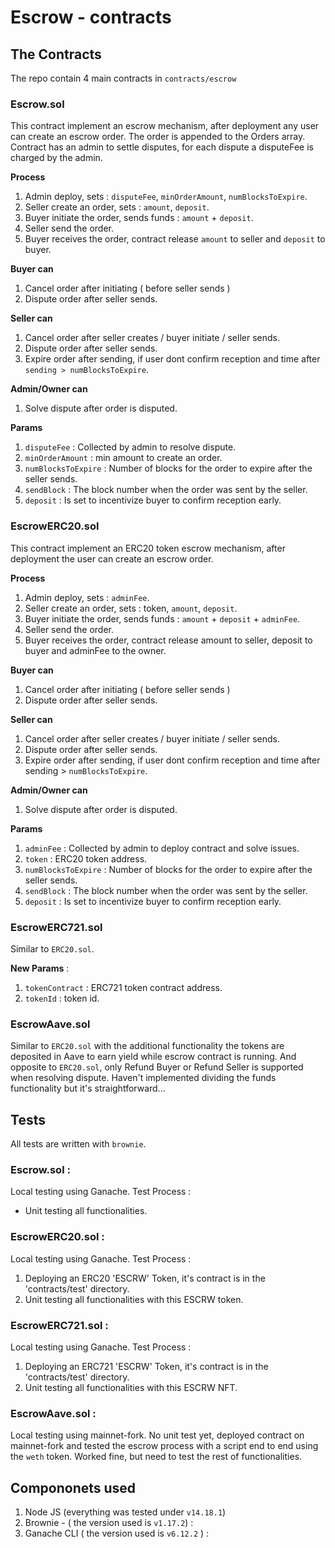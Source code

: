 # Escrow - contracts



## The Contracts

The repo contain 4 main contracts in `contracts/escrow`

### Escrow.sol
This contract implement an escrow mechanism, after deployment any user can create an escrow order. The order is appended to the Orders array. Contract has an admin to settle disputes, for each dispute a disputeFee is charged by the admin.

**Process** 
  1. Admin deploy, sets : `disputeFee`, `minOrderAmount`, `numBlocksToExpire`.
  2. Seller create an order, sets : `amount`, `deposit`.
  3. Buyer initiate the order, sends funds : `amount` + `deposit`.
  4. Seller send the order.
  5. Buyer receives the order, contract release `amount` to seller and `deposit` to buyer.
  
**Buyer can**
  1. Cancel order after initiating ( before seller sends )
  2. Dispute order after seller sends.

**Seller can**
  1. Cancel order after seller creates / buyer initiate / seller sends.
  2. Dispute order after seller sends.
  3. Expire order after sending, if user dont confirm reception and time after `sending > numBlocksToExpire`.
  
**Admin/Owner can**
  1. Solve dispute after order is disputed.
  
**Params** 
  1. `disputeFee` : Collected by admin to resolve dispute.
  2. `minOrderAmount` : min amount to create an order.
  3. `numBlocksToExpire` : Number of blocks for the order to expire after the seller sends.
  4. `sendBlock` : The block number when the order was sent by the seller.
  5. `deposit` : Is set to incentivize buyer to confirm reception early.

### EscrowERC20.sol
This contract implement an ERC20 token escrow mechanism, after deployment the user can create an escrow order.

**Process**
  1. Admin deploy, sets : `adminFee`.
  2. Seller create an order, sets : token, `amount`, `deposit`.
  3. Buyer initiate the order, sends funds : `amount` + `deposit` + `adminFee`.
  4. Seller send the order.
  5. Buyer receives the order, contract release amount to seller, deposit to buyer and adminFee to the owner.

**Buyer can**
  1. Cancel order after initiating ( before seller sends )
  2. Dispute order after seller sends.

**Seller can**
  1. Cancel order after seller creates / buyer initiate / seller sends.
  2. Dispute order after seller sends.
  3. Expire order after sending, if user dont confirm reception and time after sending > `numBlocksToExpire`.
  
**Admin/Owner can**
  1. Solve dispute after order is disputed.

**Params**
  1. `adminFee` : Collected by admin to deploy contract and solve issues.
  2. `token` : ERC20 token address.
  3. `numBlocksToExpire` : Number of blocks for the order to expire after the seller sends.
  4. `sendBlock` : The block number when the order was sent by the seller.
  5. `deposit` : Is set to incentivize buyer to confirm reception early.

### EscrowERC721.sol
Similar to `ERC20.sol`.

**New Params** : 
  1. `tokenContract` : ERC721 token contract address.
  2. `tokenId` : token id.
 
### EscrowAave.sol
Similar to `ERC20.sol` with the additional functionality the tokens are deposited in Aave to earn yield while escrow contract is running. And opposite to `ERC20.sol`, only Refund Buyer or Refund Seller is supported when resolving dispute. Haven't implemented dividing the funds functionality but it's straightforward...
 
## Tests
All tests are written with `brownie`.  

### Escrow.sol : 
Local testing using Ganache.
Test Process : 
  * Unit testing all functionalities.

### EscrowERC20.sol : 
Local testing using Ganache.
Test Process : 
  1. Deploying an ERC20 'ESCRW' Token, it's contract is in the 'contracts/test' directory.
  2. Unit testing all functionalities with this ESCRW token.
  
### EscrowERC721.sol : 
Local testing using Ganache.
Test Process : 
  1. Deploying an ERC721 'ESCRW' Token, it's contract is in the 'contracts/test' directory.
  2. Unit testing all functionalities with this ESCRW NFT.
 
### EscrowAave.sol : 
Local testing using mainnet-fork.
No unit test yet, deployed contract on mainnet-fork and tested the escrow process with a script end to end using the `weth` token. Worked fine, but need to test the rest of functionalities.  



    
    
## Compononets used
1. Node JS  (everything was tested under `v14.18.1`) 
2. Brownie  - ( the version used is `v1.17.2`) :
2. Ganache CLI ( the version used is `v6.12.2` )   :

